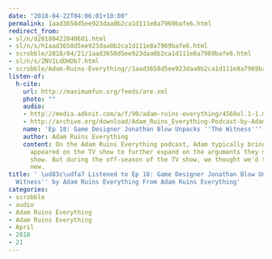 ```yaml
---
date: "2018-04-22T04:06:01+10:00"
permalink: 1aad3658d5ee923daa0b2ca1d111e8a7969bafe6.html
redirect_from:
- sl/n/d20180422040601.html
- sl/n/s/h1aad3658d5ee923daa0b2ca1d111e8a7969bafe6.html
- scrobble/2018/04/21/1aad3658d5ee923daa0b2ca1d111e8a7969bafe6.html
- sl/n/s/ZNV1LdDHDb7.html
- scrobble/Adam-Ruins-Everything//1aad3658d5ee923daa0b2ca1d111e8a7969bafe6.html
listen-of:
  h-cite:
    url: http://maximumfun.org/feeds/are.xml
    photo: ""
    audio:
    - http://media.adknit.com/a/f/90/adam-ruins-everything/4569ol.1-1.mp3
    - http://archive.org/download/Adam_Ruins_Everything-Podcast-by-Adam_Ruins_Everything/Ep_18_Game_Designer_Jonathan_Blow_Unpacks_The_Witness.mp3
    name: 'Ep 18: Game Designer Jonathan Blow Unpacks ''The Witness'''
    author: Adam Ruins Everything
    content: On the Adam Ruins Everything podcast, Adam typically brings experts who
      appeared on the TV show to further expand on the arguments they make on the
      show. But during the off-season of the TV show, we thought we'd try something
      new.
title: ' \ud83c\udfa7 Listened to Ep 18: Game Designer Jonathan Blow Unpacks ''The
  Witness'' by Adam Ruins Everything From Adam Ruins Everything'
categories:
- scrobble
- audio
- Adam Ruins Everything
- Adam Ruins Everything
- April
- 2018
- 21
---
```

